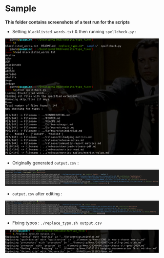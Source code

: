 # Sample

**This folder contains screenshots of a test run for the scripts**

* Setting `blacklisted_words.txt` & then running `spellcheck.py` :

![Step 1](step_1.png)

* Originally generated `output.csv` :

![Step 2](step_2.png)

* `output.csv` after editing :

![Step 3](step_3.png)

* Fixing typos : `./replace_typo.sh output.csv`

![Step 4](step_4.png)
